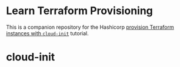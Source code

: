 # Learn Terraform Provisioning

This is a companion repository for the Hashicorp [provision Terraform instances with `cloud-init`](https://developer.hashicorp.com/terraform/tutorials/provision/cloud-init) tutorial.
# cloud-init